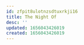 ```yaml
---
id: zfpit8ulotnzsdtuxrkji16
title: The Night Of
desc: ''
updated: 1656043426019
created: 1656043426019
---
```


